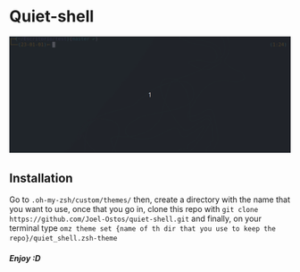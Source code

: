 # Quiet-shell
![](https://github.com/Joel-Ostos/quiet-shell/blob/main/quiet-shell.gif)

## Installation
Go to `.oh-my-zsh/custom/themes/` then, create a directory with the name that you want to use, once that you go in, clone this repo with 
`git clone https://github.com/Joel-Ostos/quiet-shell.git` and finally, on your terminal type `omz theme set {name of th dir that you use to keep the repo}/quiet_shell.zsh-theme`

##### Enjoy :D
